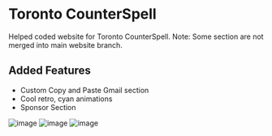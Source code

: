 # Toronto CounterSpell
Helped coded website for Toronto CounterSpell. Note: Some section are not merged into main website branch.

## Added Features
- Custom Copy and Paste Gmail section
- Cool retro, cyan animations
- Sponsor Section

![image](https://github.com/user-attachments/assets/42f9e5af-3860-4d13-a793-d91fb9403cf3)
![image](https://github.com/user-attachments/assets/37930d09-d90e-4321-8689-85843aa9491d)
![image](https://github.com/user-attachments/assets/cf9075d2-984c-4b92-bb13-ebd9cb29590c)
